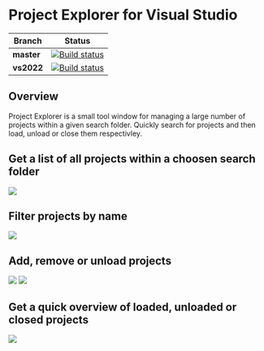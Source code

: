 # Project Explorer for Visual Studio
| Branch | Status |
|--------|---------|
|**master**|[![Build status](https://ci.appveyor.com/api/projects/status/05g0g9psl00an3nq/branch/master?svg=true)](https://ci.appveyor.com/project/IInspectable/projectexplorer/branch/master)|
|**vs2022**|[![Build status](https://ci.appveyor.com/api/projects/status/05g0g9psl00an3nq/branch/vs2022?svg=true)](https://ci.appveyor.com/project/IInspectable/projectexplorer/branch/vs2022)|

## Overview
Project Explorer is a small tool window for managing a large number of projects within a given search folder. 
Quickly search for projects and then load, unload or close them respectivley. 

## Get a list of all projects within a choosen search folder
![](_art/pe.png)

## Filter projects by name
![](_art/PatternMatching.gif)

## Add, remove or unload projects
![](_art/pe_context_menu.png)
![](_art/pe_context_menu_loaded.png)

## Get a quick overview of loaded, unloaded or closed projects
![](_art/pe_project_status.png)
